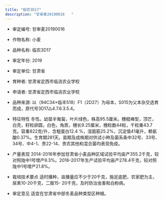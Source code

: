 ```yaml
---
title: "临农3D17"
description: "甘审麦20190016	"
---
```

* 审定编号:  甘审麦20190016	

*  作物名称:  小麦

*  品种名称:  临农3D17

*  审定年份:  2019

*  审定单位:  甘肃省

* 育种者:  甘肃省定西市临洮农业学校

*  申请者:  甘肃省定西市临洮农业学校

*  品种来源:  以（94C34×临丰518）F1（2D27）为母本，S015为父本杂交选育而成，原代号3D17△4.7.6.3.5.4。

*  特征特性
冬性。幼苗半匍匐，叶片绿色，株高95.5厘米。穗棍棒型，顶芒，白壳，籽粒卵圆，白色，角质，穗长9.25厘米，穗粒数44粒，千粒重43.7克。容重822克/升，含粗蛋白12.4 %，湿面筋25.2%，沉淀值41毫升，赖氨酸0.37%。生育期281天。苗期及成株期对供试小种及菌系条中32号、33号、34号、中4-1、贵22-14、贵农其他和混合菌均表现免疫。

*  产量表现
2014-2016年参加甘肃省小麦品种区域试验平均亩产355.2千克，较对照陇中1号增产9.3%。2016-2017年生产试验平均亩产278.4千克，较对照陇中1号增产21.8%。

*  栽培技术要点
适时播种，亩播量应不少于20千克，施足底肥，农家肥为主，尿素10-20千克，二胺15- 20千克，及时防治虫害和白粉病。

*  审定意见
适宜在甘肃省中部冬麦品种类型区种植。
